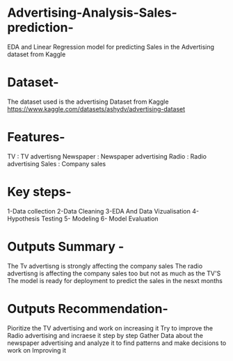 # Advertising-Analysis-Sales-prediction-
EDA and Linear Regression model for predicting Sales in the Advertising dataset from Kaggle 
# Dataset-
The dataset used is the advertising Dataset from Kaggle
https://www.kaggle.com/datasets/ashydv/advertising-dataset
# Features-
TV : TV advertisng
Newspaper : Newspaper advertising 
Radio : Radio advertising
Sales : Company sales
# Key steps-
1-Data collection
2-Data Cleaning
3-EDA And Data Vizualisation
4- Hypothesis Testing
5- Modeling
6- Model Evaluation
# Outputs Summary -
The Tv advertisng is strongly affecting the company sales
The radio advertisng is affecting the company sales too but not as much as the TV'S
The model is ready for deployment to predict the sales in the nesxt months
# Outputs Recommendation-
Pioritize the TV advertising and work on increasing it
Try to improve the Radio advertising and incraese it step by step 
Gather Data about the newspaper advertising and analyze it to find patterns and make decisions to work on Improving it 
